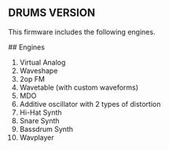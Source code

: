 ## DRUMS VERSION

This firmware includes the following engines.

## Engines

1. Virtual Analog
2. Waveshape
3. 2op FM
4. Wavetable (with custom waveforms)
5. MDO
6. Additive oscillator with 2 types of distortion
7. Hi-Hat Synth
8. Snare Synth
9. Bassdrum Synth
10. Wavplayer


